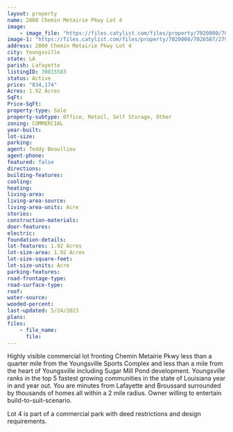 ```yaml
---
layout: property
name: 2800 Chemin Metairie Pkwy Lot 4
image:
    - image_file: "https://files.catylist.com/files/property/7020000/7026587/27892052_Aerial___2800_Chemin_Metairie___Teddy.png"
image-1: "https://files.catylist.com/files/property/7020000/7026587/27907005_Aerial___2800_Chemin_Metairie_Pkwy___Teddy.png"
address: 2800 Chemin Metairie Pkwy Lot 4
city: Youngsville
state: LA
parish: Lafayette
listingID: 30815583
status: Active
price: "834,174"
Acres: 1.92 Acres
SqFt:
Price-SqFt:
property-type: Sale
property-subtype: Office, Retail, Self Storage, Other
zoning: COMMERCIAL
year-built:
lot-size:
parking:
agent: Teddy Beaullieu
agent-phone:
featured: false
directions:
building-features:
cooling:
heating:
living-area:
living-area-source:
living-area-units: Acre
stories:
construction-materials:
door-features:
electric:
foundation-details:
lot-features: 1.92 Acres
lot-size-area: 1.92 Acres
lot-size-square-feet:
lot-size-units: Acre
parking-features:
road-frontage-type:
road-surface-type:
roof:
water-source:
wooded-percent:
last-updated: 5/24/2023
plans:
files:
    - file_name:
      file:
---
```

Highly visible commercial lot fronting Chemin Metairie Pkwy less than a quarter mile from the Youngsville Sports Complex and less than a mile from the heart of Youngsville including Sugar Mill Pond development. Youngsville ranks in the top 5 fastest growing communities in the state of Louisiana year in and year out. You are minutes from Lafayette and Broussard surrounded by thousands of homes all within a 2 mile radius. Owner willing to entertain build-to-suit-scenario.Lot 4 is part of a commercial park with deed restrictions and design requirements.
